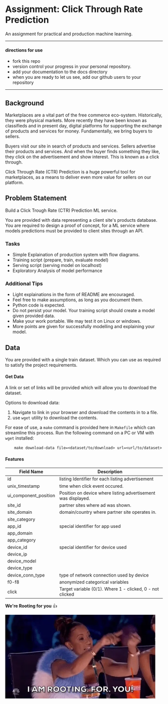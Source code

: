 # Assignment: Click Through Rate Prediction

An assignment for practical and production machine learning.

--------------------------
#### directions for use

- fork this repo
- version control your progress in your personal repository.
- add your documentation to the docs directory
- when you are ready to let us see, add our github users to your repository

-----------------------

## Background

Marketplaces are a vital part of the free commerce eco-system. Historically, they were physical markets. More recently they have been known as classifieds and in present day, digital platforms for supporting the exchange of products and services for money. Fundamentally, we bring buyers to sellers.

Buyers visit our site in search of products and services. Sellers advertise their products and services. And when the buyer finds something they like, they click on the advertisement and show interest. This is known as a click through.

Click Through Rate (CTR) Prediction is a huge powerful tool for marketplaces, as a means to deliver even more value for sellers on our platform.

## Problem Statement

Build a Click Trough Rate (CTR) Prediction ML service.

You are provided with data representing a client site's products database. You are required to design a proof of concept, for a ML service where models predictions must be provided to client sites through an API.

### Tasks

- Simple Explaination of production system with flow diagrams.
- Training script (prepare, train, evaluate model)
- Serving script (serving model on localhost)
- Exploratory Analysis of model performance

### Additional Tips

- Light explainations in the form of README are encouraged.
- Feel free to make assumptions, as long as you document them.
- Python code is expected.
- Do not persist your model. Your training script should create a model given provided data.
- Make your work portable. We may test it on Linux or windows.
- More points are given for successfully modelling and explaining your model.

## Data

You are provided with a single train dataset. Which you can use as required to satisfy the project requirements.

#### Get Data

A link or set of links will be provided which will allow you to download the dataset.

Options to download data:
1. Navigate to link in your browser and download the contents in to a file.
2. use `wget` utility to download the contents.

For ease of use, a `make` command is provided here in `Makefile` which can streamline this process.
Run the following command on a PC or VM with `wget` installed:

```
    make download-data file=<dataset/to/download> url=<url/to/dataset>
```

#### Features

| Field Name | Description |
|--|--|
| id | listing Identifier for each listing advertisement |
| unix_timestamp | time when click event occured. |
| ui_component_position | Position on device where listing advertisement was displayed. |
| site_id | partner sites where ad was shown. |
| site_domain | domain/country where partner site operates in. |
| site_category | | 
| app_id | special identifier for app used |
| app_domain | |
| app_category | |
| device_id | special identifier for device used |
| device_ip | |
|device_model | |
| device_type | |
| device_conn_type | type of network connection used by device |
| f0-f8 | anonymized categorical variables |
| click | Target variable (0/1). Where 1 - clicked, 0 - not clicked |

**We're Rooting for you** :+1:

![We are rooting for you.](images/rooting4you.webp)
